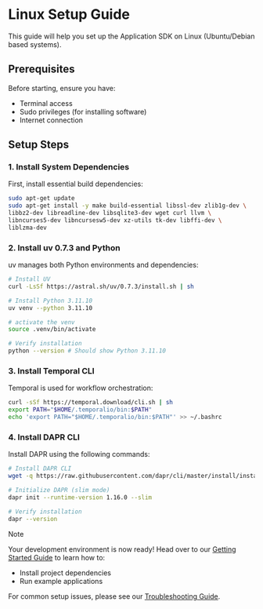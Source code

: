 # Linux Setup Guide

This guide will help you set up the Application SDK on Linux (Ubuntu/Debian based systems).

## Prerequisites

Before starting, ensure you have:
  - Terminal access
  - Sudo privileges (for installing software)
  - Internet connection

## Setup Steps

### 1. Install System Dependencies

First, install essential build dependencies:

```bash
sudo apt-get update
sudo apt-get install -y make build-essential libssl-dev zlib1g-dev \
libbz2-dev libreadline-dev libsqlite3-dev wget curl llvm \
libncurses5-dev libncursesw5-dev xz-utils tk-dev libffi-dev \
liblzma-dev
```

### 2. Install uv 0.7.3 and Python

uv manages both Python environments and dependencies:

```bash
# Install UV
curl -LsSf https://astral.sh/uv/0.7.3/install.sh | sh

# Install Python 3.11.10
uv venv --python 3.11.10

# activate the venv
source .venv/bin/activate

# Verify installation
python --version # Should show Python 3.11.10
```

### 3. Install Temporal CLI

Temporal is used for workflow orchestration:

```bash
curl -sSf https://temporal.download/cli.sh | sh
export PATH="$HOME/.temporalio/bin:$PATH"
echo 'export PATH="$HOME/.temporalio/bin:$PATH"' >> ~/.bashrc
```

### 4. Install DAPR CLI

Install DAPR using the following commands:

```bash
# Install DAPR CLI
wget -q https://raw.githubusercontent.com/dapr/cli/master/install/install.sh -O - | /bin/bash -s 1.16.2

# Initialize DAPR (slim mode)
dapr init --runtime-version 1.16.0 --slim

# Verify installation
dapr --version
```

> [!NOTE]
> Your development environment is now ready! Head over to our [Getting Started Guide](../guides/getting-started.md) to learn how to:
> - Install project dependencies
> - Run example applications

For common setup issues, please see our [Troubleshooting Guide](https://github.com/atlanhq/application-sdk/blob/main/docs/docs/setup/troubleshooting.md).
